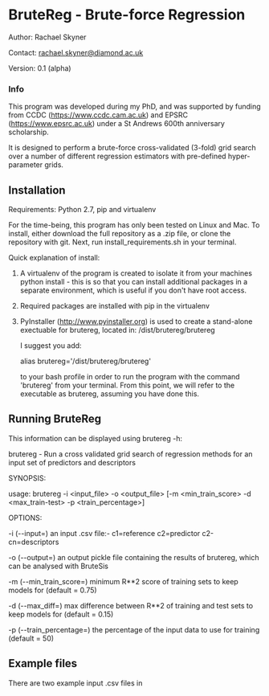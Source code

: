 # BruteReg - Brute-force Regression

Author: Rachael Skyner

Contact: rachael.skyner@diamond.ac.uk

Version: 0.1 (alpha)


### Info ###
This program was developed during my PhD, and was supported by funding from CCDC (https://www.ccdc.cam.ac.uk) 
and EPSRC (https://www.epsrc.ac.uk) under a St Andrews 600th anniversary scholarship.

It is designed to perform a brute-force cross-validated (3-fold) grid search over a number of different regression
estimators with pre-defined hyper-parameter grids. 

## Installation ##
Requirements: Python 2.7, pip and virtualenv

For the time-being, this program has only been tested on Linux and Mac. To install, either download the full
repository as a .zip file, or clone the repository with git. Next, run install_requirements.sh in your
terminal. 

Quick explanation of install:
1. A virtualenv of the program is created to isolate it from your machines python install - this is so that you
can install additional packages in a separate environment, which is useful if you don't have root access. 
2. Required packages are installed with pip in the virtualenv
3. PyInstaller (http://www.pyinstaller.org) is used to create a stand-alone exectuable for brutereg, located in:
   <path to download>/dist/brutereg/brutereg
   
   I suggest you add:
   
   alias brutereg='<path to download>/dist/brutereg/brutereg'
   
   to your bash profile in order to run the program with the command 'brutereg' from your terminal. From this
   point, we will refer to the executable as brutereg, assuming you have done this.

## Running BruteReg ##
This information can be displayed using brutereg -h:

brutereg - Run a cross validated grid search of regression methods for an input set of predictors and descriptors

SYNOPSIS: 

  usage: brutereg -i <input_file> -o <output_file> [-m <min_train_score> -d <max_train-test> -p <train_percentage>]

OPTIONS:

  -i (--input=)           an input .csv file:- c1=reference c2=predictor c2-cn=descriptors
  
  -o (--output=)          an output pickle file containing the results of brutereg, which can be analysed with BruteSis
  
  -m (--min_train_score=) minimum R**2 score of training sets to keep models for (default = 0.75)
  
  -d (--max_diff=)        max difference between R**2 of training and test sets to keep models for (default = 0.15)
  
  -p (--train_percentage=) the percentage of the input data to use for training (default = 50)
  
 ## Example files ## 
 There are two example input .csv files in 
